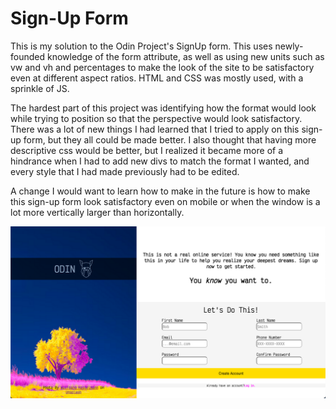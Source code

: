 # Sign-Up Form

This is my solution to the Odin Project's SignUp form. This uses newly-founded knowledge of the form attribute, as well as using new units such as vw and vh and percentages to make the look of the site to be satisfactory even at different aspect ratios. HTML and CSS was mostly used, with a sprinkle of JS.

The hardest part of this project was identifying how the format would look while trying to position so that the perspective would look satisfactory. There was a lot of new things I had learned that I tried to apply on this sign-up form, but they all could be made better. I also thought that having more descriptive css would be better, but I realized it became more of a hindrance when I had to add new divs to match the format I wanted, and every style that I had made previously had to be edited.

A change I would want to learn how to make in the future is how to make this sign-up form look satisfactory even on mobile or when the window is a lot more vertically larger than horizontally.

![SignUp Form Image](https://github.com/don04lee/odin-signup-form/blob/main/signupImage.png)